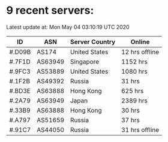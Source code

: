 # 9 recent servers:

Latest update at: Mon May 04 03:10:19 UTC 2020

| ID | ASN | Server Country | Online |
| -- | --- | -------------- | ------ |
| #.D09B | AS174 | United States | 12 hrs offline |
| #.7F1D | AS63949 | Singapore | 1152 hrs |
| #.9FC3 | AS53889 | United States | 1080 hrs |
| #.1F2B | AS49392 | Russia | 31 hrs |
| #.BD3E | AS63888 | Hong Kong | 625 hrs |
| #.2A79 | AS63949 | Japan | 2389 hrs |
| #.33B9 | AS63888 | Hong Kong | 30 hrs |
| #.A797 | AS51659 | Russia | 37 hrs |
| #.91C7 | AS44050 | Russia | 31 hrs offline |

